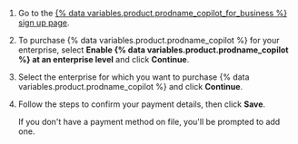 1. Go to the [{% data variables.product.prodname_copilot_for_business %} sign up page](https://github.com/github-copilot/business_signup/choose_business_type).
1. To purchase {% data variables.product.prodname_copilot %} for your enterprise, select **Enable {% data variables.product.prodname_copilot %} at an enterprise level** and click **Continue**.
3. Select the enterprise for which you want to purchase {% data variables.product.prodname_copilot %} and click **Continue**.
1. Follow the steps to confirm your payment details, then click **Save**.

   If you don't have a payment method on file, you'll be prompted to add one.
